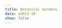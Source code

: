 ```yaml
---
title: Botanical Gardens
date: a2013-10
show: false
---
```


<section>
  <span>
  </span>
</section>
